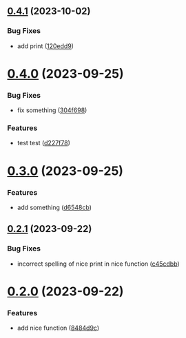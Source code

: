 ## [0.4.1](https://github.com/Primdahl26/conventional-commit-test/compare/v0.4.0...v0.4.1) (2023-10-02)


### Bug Fixes

* add print ([120edd9](https://github.com/Primdahl26/conventional-commit-test/commit/120edd92608e9649c5b555f43f1e008086783719))



# [0.4.0](https://github.com/Primdahl26/conventional-commit-test/compare/v0.3.0...v0.4.0) (2023-09-25)


### Bug Fixes

* fix something ([304f698](https://github.com/Primdahl26/conventional-commit-test/commit/304f698bfb88eaa2012a757f00c9a093620c6ced))


### Features

* test test ([d227f78](https://github.com/Primdahl26/conventional-commit-test/commit/d227f7805e6009acfe2dd8155812aa4480755973))



# [0.3.0](https://github.com/Primdahl26/conventional-commit-test/compare/v0.2.1...v0.3.0) (2023-09-25)


### Features

* add something ([d6548cb](https://github.com/Primdahl26/conventional-commit-test/commit/d6548cbe945fe3f7757abb9203dc65d085951b90))



## [0.2.1](https://github.com/Primdahl26/conventional-commit-test/compare/v0.2.0...v0.2.1) (2023-09-22)


### Bug Fixes

* incorrect spelling of nice print in nice function ([c45cdbb](https://github.com/Primdahl26/conventional-commit-test/commit/c45cdbbe72d4a716af81d175f35cb35290eb83bc))



# [0.2.0](https://github.com/Primdahl26/conventional-commit-test/compare/v0.1.0...v0.2.0) (2023-09-22)


### Features

* add nice function ([8484d9c](https://github.com/Primdahl26/conventional-commit-test/commit/8484d9cc7c9c05a73f2bb197a1b4a85dcf4e4752))



